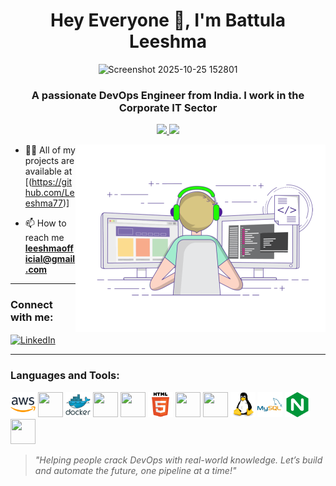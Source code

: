 
<h1 align="center">Hey Everyone 👋, I'm Battula Leeshma</h1>

<div align="center">

  <img width="9500" height="450" alt="Screenshot 2025-10-25 152801" src="https://github.com/user-attachments/assets/307a3e93-0480-4b11-803d-ea2240d84ce2" />

</div>

<h3 align="center">A passionate DevOps Engineer from India. I work in the Corporate IT Sector </h3>

<p align="center">
  <a href="https://github.com/Leeshma77">
    <img src="https://img.shields.io/github/followers/jaiswaladi246?label=Follow&style=social" />
  </a>
  
  <a href="https://www.linkedin.com/in/battula-leeshma-4aba11144">
    <img src="https://img.shields.io/badge/LinkedIn-Aditya%20Jaiswal-blue?logo=linkedin&style=flat-square" />
  </a>
</p>

<img align="right" alt="Coding" width="400" src="https://raw.githubusercontent.com/devSouvik/devSouvik/master/gif3.gif">



- 👨‍💻 All of my projects are available at [(https://github.com/Leeshma77)]
  
- 📫 How to reach me **leeshmaofficial@gmail.com**

---

<h3 align="left">Connect with me:</h3>
<p align="left">
  <a href=["(https://www.linkedin.com/in/battula-leeshma-4aba11144)"] target="blank"><img align="center" src="https://raw.githubusercontent.com/rahuldkjain/github-profile-readme-generator/master/src/images/icons/Social/linked-in-alt.svg" alt="LinkedIn" height="30" width="40" /></a>
 
 
</p>

---

<h3 align="left">Languages and Tools:</h3>
<p align="left">
  <img src="https://raw.githubusercontent.com/devicons/devicon/master/icons/amazonwebservices/amazonwebservices-original-wordmark.svg" width="40" height="40"/>
  <img src="https://www.vectorlogo.zone/logos/microsoft_azure/microsoft_azure-icon.svg" width="40" height="40"/>
  
  <img src="https://raw.githubusercontent.com/devicons/devicon/master/icons/docker/docker-original-wordmark.svg" width="40" height="40"/>
  
  <img src="https://www.vectorlogo.zone/logos/git-scm/git-scm-icon.svg" width="40" height="40"/>
  <img src="https://www.vectorlogo.zone/logos/grafana/grafana-icon.svg" width="40" height="40"/>
  <img src="https://raw.githubusercontent.com/devicons/devicon/master/icons/html5/html5-original-wordmark.svg" width="40" height="40"/>

  <img src="https://www.vectorlogo.zone/logos/jenkins/jenkins-icon.svg" width="40" height="40"/>
  <img src="https://www.vectorlogo.zone/logos/kubernetes/kubernetes-icon.svg" width="40" height="40"/>
  <img src="https://raw.githubusercontent.com/devicons/devicon/master/icons/linux/linux-original.svg" width="40" height="40"/>
  <img src="https://raw.githubusercontent.com/devicons/devicon/master/icons/mysql/mysql-original-wordmark.svg" width="40" height="40"/>
  <img src="https://raw.githubusercontent.com/devicons/devicon/master/icons/nginx/nginx-original.svg" width="40" height="40"/>
 
  <img src="https://raw.githubusercontent.com/detain/svg-logos/780f25886640cef088af994181646db2f6b1a3f8/svg/selenium-logo.svg" width="40" height="40"/>

</p>





> *"Helping people crack DevOps with real-world knowledge. Let’s build and automate the future, one pipeline at a time!"*
